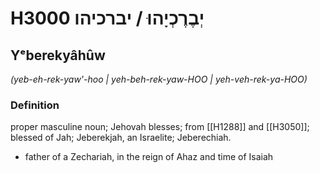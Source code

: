 # H3000 יְבֶרֶכְיָהוּ / יברכיהו

## Yᵉberekyâhûw

_(yeb-eh-rek-yaw'-hoo | yeh-beh-rek-yaw-HOO | yeh-veh-rek-ya-HOO)_

### Definition

proper masculine noun; Jehovah blesses; from [[H1288]] and [[H3050]]; blessed of Jah; Jeberekjah, an Israelite; Jeberechiah.

- father of a Zechariah, in the reign of Ahaz and time of Isaiah
